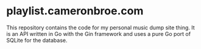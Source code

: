 # playlist.cameronbroe.com

This repository contains the code for my personal music dump site thing. It is an API written in Go with the Gin framework and uses a pure Go port of SQLite for the database.
